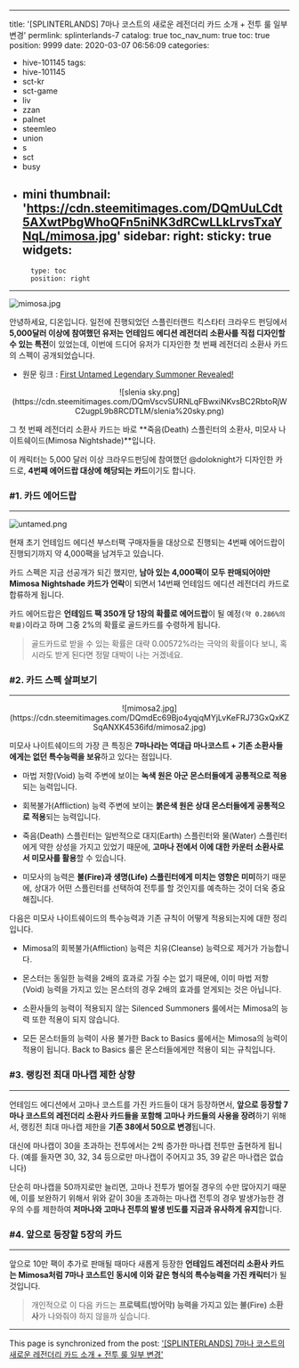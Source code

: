 
---
title: '[SPLINTERLANDS] 7마나 코스트의 새로운 레전더리 카드 소개 + 전투 룰 일부 변경'
permlink: splinterlands-7
catalog: true
toc_nav_num: true
toc: true
position: 9999
date: 2020-03-07 06:56:09
categories:
- hive-101145
tags:
- hive-101145
- sct-kr
- sct-game
- liv
- zzan
- palnet
- steemleo
- union
- s
- sct
- busy
- mini
thumbnail: 'https://cdn.steemitimages.com/DQmUuLCdt5AXwtPbgWhoQFn5niNK3dRCwLLkLrvsTxaYNqL/mimosa.jpg'
sidebar:
    right:
        sticky: true
widgets:
    -
        type: toc
        position: right
---


![mimosa.jpg](https://cdn.steemitimages.com/DQmUuLCdt5AXwtPbgWhoQFn5niNK3dRCwLLkLrvsTxaYNqL/mimosa.jpg)

안녕하세요, 디온입니다. 일전에 진행되었던 스플린터랜드 킥스타터 크라우드 펀딩에서 **5,000달러 이상에 참여했던 유저는 언테임드 에디션 레전더리 소환사를 직접 디자인할 수 있는 특전**이 있었는데, 이번에 드디어 유저가 디자인한 첫 번째 레전더리 소환사 카드의 스펙이 공개되었습니다.

- 원문 링크 : [First Untamed Legendary Summoner Revealed!](https://steempeak.com/splinterlands/@splinterlands/first-untamed-legendary-summoner-revealed)

<center>![slenia sky.png](https://cdn.steemitimages.com/DQmVscvSURNLqFBwxiNKvsBC2RbtoRjWC2ugpL9b8RCDTLM/slenia%20sky.png)</center>

그 첫 번째 레전더리 소환사 카드는 바로 **죽음(Death) 스플린터의 소환사, 미모사 나이트쉐이드(Mimosa Nightshade)**입니다. 

이 캐릭터는 5,000 달러 이상 크라우드펀딩에 참여했던 @doloknight가 디자인한 카드로, **4번째 에어드랍 대상에 해당되는 카드**이기도 합니다. 


### #1. 카드 에어드랍
---

![untamed.png](https://cdn.steemitimages.com/DQmZmvCBWG5T9zqLb8H95S9dbJMTsUgGrmnPenYqhzUFyu2/untamed.png)

현재 초기 언테임드 에디션 부스터팩 구매자들을 대상으로 진행되는 4번째 에어드랍이 진행되기까지 약 4,000팩을 남겨두고 있습니다.

카드 스펙은 지금 선공개가 되긴 했지만, **남아 있는 4,000팩이 모두 판매되어야만 Mimosa Nightshade 카드가 언락**이 되면서 14번째 언테임드 에디션 레전더리 카드로 합류하게 됩니다.

카드 에어드랍은 **언테임드 팩 350개 당 1장의 확률로 에어드랍**이 될 예정`(약 0.286%의 확률)`이라고 하며 그중 2%의 확률로 골드카드를 수령하게 됩니다.

> 골드카드로 받을 수 있는 확률은 대략 0.00572%라는 극악의 확률이다 보니, 혹시라도 받게 된다면 정말 대박이 나는 거겠네요.


### #2. 카드 스펙 살펴보기
---
<center>![mimosa2.jpg](https://cdn.steemitimages.com/DQmdEc69Bjo4yqjqMYjLvKeFRJ73GxQxKZSqANXK4536ifd/mimosa2.jpg)</center>

미모사 나이트쉐이드의 가장 큰 특징은 **7마나라는 역대급 마나코스트 + 기존 소환사들에게는 없던 특수능력을 보유**하고 있다는 점입니다.

- 마법 저항(Void) 능력 주변에 보이는 **녹색 원은 아군 몬스터들에게 공통적으로 적용**되는 능력입니다. 

- 회복불가(Affliction) 능력 주변에 보이는 **붉은색 원은 상대 몬스터들에게 공통적으로 적용**되는 능력입니다.

- 죽음(Death) 스플린터는 일반적으로 대지(Earth) 스플린터와 물(Water) 스플린터에게 약한 상성을 가지고 있었기 때문에, **고마나 전에서 이에 대한 카운터 소환사로서 미모사를 활용**할 수 있습니다. 

- 미모사의 능력은 **불(Fire)과  생명(Life) 스플린터에게 미치는 영향은 미미**하기 때문에, 상대가 어떤 스플린터를 선택하여 전투를 할 것인지를 예측하는 것이 더욱 중요해집니다.

다음은 미모사 나이트쉐이드의 특수능력과 기존 규칙이 어떻게 적용되는지에 대한 정리입니다.

- Mimosa의 회복불가(Affliction) 능력은 치유(Cleanse) 능력으로 제거가 가능합니다.

- 몬스터는 동일한 능력을 2배의 효과로 가질 수는 없기 때문에, 이미 마법 저항(Void) 능력을 가지고 있는 몬스터의 경우 2배의 효과를 얻게되는 것은 아닙니다.

- 소환사들의 능력이 적용되지 않는 Silenced Summoners 룰에서는 Mimosa의 능력 또한 적용이 되지 않습니다.

- 모든 몬스터들의 능력이 사용 불가한 Back to Basics 룰에서는 Mimosa의 능력이 적용이 됩니다. Back to Basics 룰은 몬스터들에게만 적용이 되는 규칙입니다.

### #3. 랭킹전 최대 마나캡 제한 상향
---

언테임드 에디션에서 고마나 코스트를 가진 카드들이 대거 등장하면서, **앞으로 등장할 7 마나 코스트의 레전더리 소환사 카드들을 포함해 고마나 카드들의 사용을 장려**하기 위해서, 랭킹전 최대 마나캡 제한을 **기존 38에서 50으로 변경**됩니다.

대신에 마나캡이 30을 초과하는 전투에서는 2씩 증가한 마나캡 전투만 출현하게 됩니다. (예를 들자면 30, 32, 34 등으로만 마나캡이 주어지고 35, 39 같은 마나캡은 없습니다)

단순히 마나캡을 50까지로만 늘리면, 고마나 전투가 벌어질 경우의 수만 많아지기 때문에, 이를 보완하기 위해서 위와 같이 30을 초과하는 마나캡 전투의 경우 발생가능한 경우의 수를 제한하여 **저마나와 고마나 전투의 발생 빈도를 지금과 유사하게 유지**합니다.

### #4. 앞으로 등장할 5장의 카드
---

앞으로 10만 팩이 추가로 판매될 때마다 새롭게 등장한 **언테임드 레전더리 소환사 카드는 Mimosa처럼 7마나 코스트인 동시에 이와 같은 형식의 특수능력을 가진 캐릭터**가 될 것입니다.


> 개인적으로 이 다음 카드는 **프로텍트(방어막) 능력을 가지고 있는 불(Fire) 소환사**가 나와줘야 하지 않을까 싶습니다.

- - -

This page is synchronized from the post: ['[SPLINTERLANDS] 7마나 코스트의 새로운 레전더리 카드 소개 + 전투 룰 일부 변경'](https://steemit.com/@donekim/splinterlands-7)
